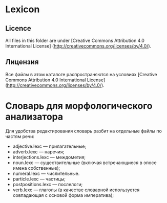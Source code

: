 # Lexicon

## Licence
All files in this folder are under [Creative Commons Attribution 4.0 International License] (http://creativecommons.org/licenses/by/4.0/).

## Лицензия
Все файлы в этом каталоге распространяются на условиях [Creative Commons Attribution 4.0 International License] (http://creativecommons.org/licenses/by/4.0/).

# Словарь для морфологического анализатора
Для удобства редактирования словарь разбит на отдельные файлы по частям речи:
* adjective.lexc — прилагательные;
* adverb.lexc — наречия;
* interjections.lexc — междометия;
* noun.lexc — существительные (включая встречающиеся в эпосе имена собственные);
* numeral.lexc — числительные.
* particle.lexc — частицы;
* postpositions.lexc — послелоги;
* verb.lexc — глаголы (в качестве словарной используется совпадающая с основой форма императива);
